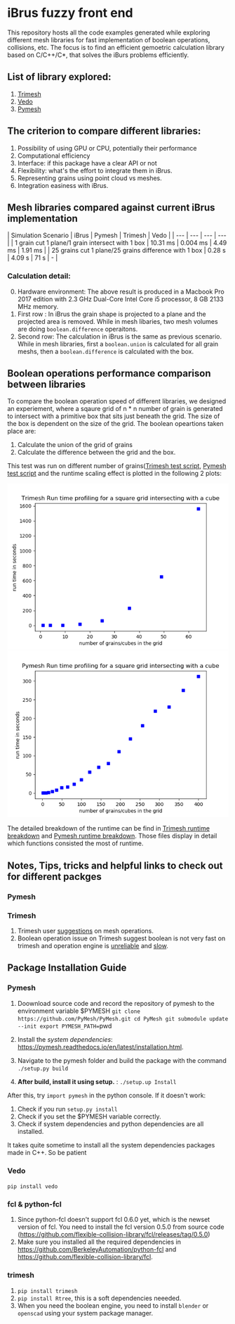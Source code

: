 # iBrus fuzzy front end
This repository hosts all the code examples generated while exploring different mesh libraries for fast implementation of boolean operations, collisions, etc. The focus is to find an efficient gemoetric calculation library based on C/C++/C*, that solves the iBurs problems efficiently.

## List of library explored:
1. [Trimesh](https://github.com/mikedh/trimesh)
2. [Vedo](https://github.com/marcomusy/vedo)
3. [Pymesh](https://github.com/PyMesh/PyMesh)

## The criterion to compare different libraries:

1. Possibility of using GPU or CPU, potentially their performance
2. Computational efficiency
3. Interface: if this package have a clear API or not
4. Flexibility: what's the effort to integrate them in iBrus.
5. Representing grains using point cloud vs meshes.
6. Integration easiness with iBrus.

## Mesh libraries compared against current iBrus implementation

| Simulation Scenario | iBrus | Pymesh | Trimesh | Vedo |
| --- | --- | --- | --- |
| 1 grain cut 1 plane/1 grain intersect with 1 box | 10.31 ms | 0.004 ms | 4.49 ms | 1.91 ms |
| 25 grains cut 1 plane/25 grains difference with 1 box | 0.28 s | 4.09 s | 71 s | \- |

### Calculation detail: 
0. Hardware environment: The above result is produced in a Macbook Pro 2017 edition with 2.3 GHz Dual-Core Intel Core i5 processor, 8 GB 2133 MHz memory.
1. First row :  In iBrus the grain shape is projected to a plane and the projected area is removed. While in mesh libaries, two mesh volumes are doing `boolean.difference` operaitons.
2. Second row: The calculation in iBrus is the same as previous scenario. While in mesh libraries, first a `boolean.union` is calculated for all grain meshs, then a `boolean.difference` is calculated with the box. 

## Boolean operations performance comparison between libraries

To compare the boolean operation speed of different libraries, we designed an experiement, where a sqaure grid of n * n number of grain is generated to intersect 
with a primitive box that sits just beneath the grid. The size of the box is dependent on the size of the grid. The boolean opeartions taken place are:
1. Calculate the union of the grid of grains
2. Calculate the difference between the grid and the box. 

This test was run on different number of grains([Trimesh test script](libraries_explorations/trimesh_efficiency_test.py), [Pymesh test script](libraries_explorations/Pymesh_efficiency_test.py) and the runtime scaling effect is plotted in the following 2 plots:

![Trimesh_boolan operations runtime](libraries_explorations/Trimesh_grain_grid_runtime_scaling_bup.png)
![Pymesh boolean operations runtime](libraries_explorations/pymesh_grain_grid_runtime_scaling.png)

The detailed breakdown of the runtime can be find in [Trimesh runtime breakdown](libraries_exploratoins/trimesh_efficiency_test_output_time_bup.txt) and 
[Pymesh runtime breakdown](libraries_explorations/pymesh_efficiency_test_output_time.txt). Those files display in detail which functions consisted the most of runtime.


## Notes, Tips, tricks and helpful links to check out for different packges
### Pymesh

### Trimesh
1. Trimesh user [suggestions](https://github.com/mikedh/trimesh/blob/master/trimesh/exchange/README.md) on mesh operations. 
2. Boolean operation issue on Trimesh suggest boolean is not very fast on trimesh and operation engine is [unreliable](https://github.com/mikedh/trimesh/issues/519#issuecomment-517552680) and [slow](https://github.com/mikedh/trimesh/issues/401#issuecomment-486904909).

## Package Installation Guide
### Pymesh
1. Doownload source code and record the repository of pymesh to the environment variable $PYMESH
`git clone https://github.com/PyMesh/PyMesh.git
cd PyMesh
git submodule update --init
export PYMESH_PATH=`pwd`
`

2. Install the *system dependencies*: https://pymesh.readthedocs.io/en/latest/installation.html. 
3. Navigate to the pymesh folder and build the package with the command 
`./setup.py build`
4. **After build, install it using setup.** : 
`./setup.up Install`

After this, try `import pymesh` in the python console. If it doesn't work:
1. Check if you run `setup.py install`
2. Check if you set the $PYMESH variable correctly.
3. Check if system dependencies and python dependencies are all installed.

It takes quite sometime to install all the system dependencies packages made in C++. So be patient


### Vedo
`pip install vedo`

### fcl & python-fcl
1. Since python-fcl doesn't support fcl 0.6.0 yet, which is the newset version of fcl. You need to install the fcl version 0.5.0 from source code (https://github.com/flexible-collision-library/fcl/releases/tag/0.5.0)
2. Make sure you installed all the required dependencies in https://github.com/BerkeleyAutomation/python-fcl and https://github.com/flexible-collision-library/fcl.


### trimesh
1. `pip install trimesh`
2. `pip install Rtree`, this is a soft dependencies neeeded.
3. When you need the boolean engine, you need to install `blender` or `openscad` using your system package manager. 

